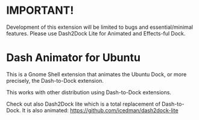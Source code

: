 # IMPORTANT!

Development of this extension will be limited to bugs and essential/minimal features. Please use Dash2Dock Lite for Animated and Effects-ful Dock.

# Dash Animator for Ubuntu

This is a Gnome Shell extension that animates the Ubuntu Dock, or more precisely, the Dash-to-Dock extension.

This works with other distribution using Dash-to-Dock extensions.


Check out also Dash2Dock lite which is a total replacement of Dash-to-Dock. It is also animated:
https://github.com/icedman/dash2dock-lite
